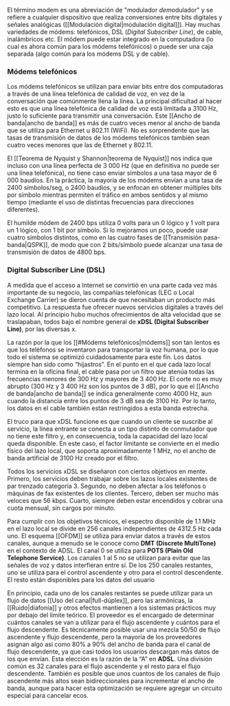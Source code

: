 El término modem es una abreviación de "*mo*dulador *dem*odulador" y se refiere a cualquier dispositivo que realiza conversiones entre bits digitales y señales analógicas ([[Modulación digital|modulación digital]]). Hay muchas variedades de módems: telefónicos, DSL (*Digital Subscriber Line*), de cable, inalámbricos etc. El módem puede estar integrado en la computadora (lo cual es ahora común para los módems telefónicos) o puede ser una caja separada (algo común para los módems DSL y de cable).

### Módems telefónicos
Los módems telefónicos se utilizan para enviar bits entre dos computadoras a través de una línea telefónica de calidad de voz, en vez de la conversación que comúnmente llena la línea. La principal dificultad al hacer esto es que una línea telefónica de calidad de voz está limitada a 3100 Hz, justo lo suficiente para transmitir una conversación. Este [[Ancho de banda|ancho de banda]] es más de cuatro veces menor al ancho de banda que se utiliza para Ethernet u 802.11 (WiFi). No es sorprendente que las tasas de transmisión de datos de los módems telefónicos también sean cuatro veces menores que las de Ethernet y 802.11.

El [[Teorema de Nyquist y Shannon|teorema de Nyquist]] nos indica que incluso con una línea perfecta de 3 000 Hz (que en definitiva no puede ser una línea telefónica), no tiene caso enviar símbolos a una tasa mayor de 6 000 baudios. En la práctica, la mayoría de los módems envían a una tasa de 2400 símbolos/seg, o 2400 baudios, y se enfocan en obtener múltiples bits por símbolo mientras permiten el tráfico en ambos sentidos y al mismo tiempo (mediante el uso de distintas frecuencias para direcciones diferentes).

El humilde módem de 2400 bps utiliza 0 volts para un 0 lógico y 1 volt para un 1 lógico, con 1 bit por símbolo. Si lo mejoramos un poco, puede usar cuatro símbolos distintos, como en las cuatro fases de [[Transmisión pasa-banda|QSPK]], de modo que con 2 bits/símbolo puede alcanzar una tasa de transmisión de datos de 4800 bps.

### Digital Subscriber Line (DSL)
A medida que el acceso a Internet se convirtió en una parte cada vez más importante de su negocio, las compañías telefónicas (LEC o Local Exchange Carrier) se dieron cuenta de que necesitaban un producto más competitivo. La respuesta fue ofrecer nuevos servicios digitales a través del lazo local. Al principio hubo muchos ofrecimientos de alta velocidad que se traslapaban, todos bajo el nombre general de **xDSL (Digital Subscriber Line)**, por las diversas x.

La razón por la que los [[#Módems telefónicos|módems]] son tan lentos es que los teléfonos se inventaron para transportar la voz humana, por lo que todo el sistema se optimizó cuidadosamente para este fin. Los datos siempre han sido como “hijastros”. En el punto en el que cada lazo local termina en la oficina final, el cable pasa por un filtro que atenúa todas las frecuencias menores de 300 Hz y mayores de 3 400 Hz. El corte no es muy abrupto (300 Hz y 3 400 Hz son los puntos de 3 dB), por lo que el [[Ancho de banda|ancho de banda]] se indica generalmente como 4000 Hz, aun cuando la distancia entre los puntos de 3 dB sea de 3100 Hz. Por lo tanto, los datos en el cable también están restringidos a esta banda estrecha.

El truco para que xDSL funcione es que cuando un cliente se suscribe al servicio, la línea entrante se conecta a un tipo distinto de conmutador que no tiene este filtro y, en consecuencia, toda la capacidad del lazo local queda disponible. En este caso, el factor limitante se convierte en el medio físico del lazo local, que soporta aproximadamente 1 MHz, no el ancho de banda artificial de 3100 Hz creado por el filtro.

Todos los servicios xDSL se diseñaron con ciertos objetivos en mente. Primero, los servicios deben trabajar sobre los lazos locales existentes de par trenzado categoría 3. Segundo, no deben afectar a los teléfonos o máquinas de fax existentes de los clientes. Tercero, deben ser mucho más veloces que 56 kbps. Cuarto, siempre deben estar encendidos y cobrar una cuota mensual, sin cargos por minuto.

Para cumplir con los objetivos técnicos, el espectro disponible de 1.1 MHz en el lazo local se divide en 256 canales independientes de 4312.5 Hz cada uno. El esquema [[OFDM]] se utiliza para enviar datos a través de estos canales, aunque a menudo se le conoce como **DMT (Discrete MultiTone)** en el contexto de ADSL. El canal 0 se utiliza para **POTS (Plain Old Telephone Service)**. Los canales 1 al 5 no se utilizan para evitar que las señales de voz y datos interfieran entre sí. De los 250 canales restantes, uno se utiliza para el control ascendente y otro para el control descendente. El resto están disponibles para los datos del usuario

En principio, cada uno de los canales restantes se puede utilizar para un flujo de datos [[Uso del canal|full-dúplex]], pero las armónicas, la [[Ruido|diafonía]] y otros efectos mantienen a los sistemas prácticos muy por debajo del límite teórico. El proveedor es el encargado de determinar cuántos canales se van a utilizar para el flujo ascendente y cuántos para el flujo descendente. Es técnicamente posible usar una mezcla 50/50 de flujo ascendente y flujo descendente, pero la mayoría de los proveedores asignan algo así como 80% a 90% del ancho de banda para el canal de flujo descendente, ya que casi todos los usuarios descargan más datos de los que envían. Esta elección es la razón de la “A” en **ADSL**. Una división común es 32 canales para el flujo ascendente y el resto para el flujo descendente. También es posible que unos cuantos de los canales de flujo ascendente más altos sean bidireccionales para incrementar el ancho de banda, aunque para hacer esta optimización se requiere agregar un circuito especial para cancelar ecos.
